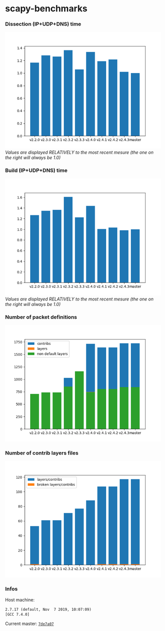 # scapy-benchmarks

### Dissection (IP+UDP+DNS) time

![Dissection](./build/dissects.png)
*Values are displayed RELATIVELY to the most recent mesure (the one on the right will always be 1.0)*

### Build (IP+UDP+DNS) time

![Build](./build/builds.png)
*Values are displayed RELATIVELY to the most recent mesure (the one on the right will always be 1.0)*

### Number of packet definitions

![Number of layers](./build/layers.png)

### Number of contrib layers files

![Number of layers](./build/layers_mod.png)

### Infos

Host machine:
```
2.7.17 (default, Nov  7 2019, 10:07:09) 
[GCC 7.4.0]
```

Current master: [`7de7a07`](https://github.com/secdev/scapy/commit/7de7a0794dd07b8cca321ec87db866a86999fb06)
